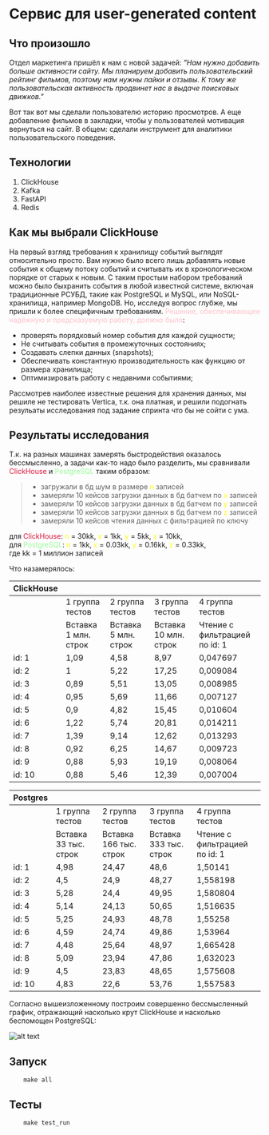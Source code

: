 # Сервис для user-generated content

## Что произошло

Отдел маркетинга пришёл к нам с новой задачей: _"Нам нужно добавить больше активности сайту. Мы планируем добавить пользовательский рейтинг фильмов, поэтому нам нужны лайки и отзывы. К тому же пользовательская активность продвинет нас в выдаче поисковых движков."_

Вот так вот мы сделали пользователю историю просмотров. А еще добавление фильмов в закладки, чтобы у пользователей мотивация вернуться на сайт. В общем: сделали инструмент для аналитики пользовательского поведения.

## Технологии

1. ClickHouse
2. Kafka
3. FastAPI
4. Redis

## Как мы выбрали ClickHouse

На первый взгляд требования к хранилищу событий выглядят относительно просто. Вам нужно было всего лишь добавлять новые события к общему потоку событий и считывать их в хронологическом порядке от старых к новым.
С таким простым набором требований можно было быхранить события в любой известной системе, включая традиционные РСУБД, такие как PostgreSQL и MySQL, или NoSQL-хранилища, например MongoDB. Но, исследуя вопрос глубже, мы пришли к более специфичным требованиям. <span style="color:pink">Решение, обеспечивающее надёжную и предсказуемую работу, должно было</span>:
- проверять порядковый номер события для каждой сущности;
- Не считывать события в промежуточных состояниях;
- Создавать слепки данных (snapshots);
- Обеспечивать константную производительность как функцию от размера хранилища;
- Оптимизировать работу с недавними событиями;

Рассмотрев наиболее известные решения для хранения данных, мы решиле не тестировать Vertica, т.к. она платная, и решили подогнать резульаты исследования под задание спринта что бы не сойти с ума.

## Результаты исследования

Т.к. на разных машинах замерять быстродействия оказалось бессмысленно, а задачи как-то надо было разделить, мы сравнивали <span style="color:Crimson">ClickHouse</span> и <span style="color:PaleGreen">PostgreSQL</span> таким образом:
>- загружали в бд шум в размере <span style="color:Yellow">n</span> записей
>- замеряли 10 кейсов загрузки данных в бд батчем по <span style="color:Yellow">x</span> записей
>- замеряли 10 кейсов загрузки данных в бд батчем по <span style="color:Yellow">y</span> записей
>- замеряли 10 кейсов загрузки данных в бд батчем по <span style="color:Yellow">z</span> записей
>- замеряли 10 кейсов чтения данных с фильтрацией по ключу

для <span style="color:Crimson">ClickHouse</span>: <span style="color:Yellow">n</span> = 30kk, <span style="color:Yellow">x</span> = 1kk, <span style="color:Yellow">y</span> = 5kk, <span style="color:Yellow">z</span> = 10kk,<br/>
для <span style="color:PaleGreen">PostgreSQL</span>: <span style="color:Yellow">n</span> = 1kk, <span style="color:Yellow">x</span> = 0.03kk, <span style="color:Yellow">y</span> = 0.16kk, <span style="color:Yellow">z</span> = 0.33kk,<br/>
где kk = 1 миллион записей <br/>

Что назамерялось:

| ClickHouse |                      |                      |                       |                               |
| ---------- | -------------------- | -------------------- | --------------------- | ----------------------------- |
|            | 1 группа тестов      | 2 группа тестов      | 3 группа тестов       | 4 группа тестов               |
|            | Вставка 1 млн. строк | Вставка 5 млн. строк | Вставка 10 млн. строк | Чтение с фильтрацией по id: 1 |
| id: 1      | 1,09                 | 4,58                 | 8,97                  | 0,047697                      |
| id: 2      | 1                    | 5,22                 | 17,25                 | 0,009084                      |
| id: 3      | 0,89                 | 5,51                 | 13,05                 | 0,008985                      |
| id: 4      | 0,95                 | 5,69                 | 11,66                 | 0,007127                      |
| id: 5      | 0,9                  | 4,82                 | 15,45                 | 0,010604                      |
| id: 6      | 1,22                 | 5,74                 | 20,81                 | 0,014211                      |
| id: 7      | 1,39                 | 9,14                 | 12,62                 | 0,013293                      |
| id: 8      | 0,92                 | 6,25                 | 14,67                 | 0,009723                      |
| id: 9      | 0,88                 | 5,93                 | 19,19                 | 0,008064                      |
| id: 10     | 0,88                 | 5,46                 | 12,39                 | 0,007004                      |

| Postgres |                       |                        |                        |                               |
| -------- | --------------------- | ---------------------- | ---------------------- | ----------------------------- |
|          | 1 группа тестов       | 2 группа тестов        | 3 группа тестов        | 4 группа тестов               |
|          | Вставка 33 тыс. строк | Вставка 166 тыс. строк | Вставка 333 тыс. строк | Чтение с фильтрацией по id: 1 |
| id: 1    | 4,98                  | 24,47                  | 48,6                   | 1,50141                       |
| id: 2    | 4,5                   | 24,9                   | 48,27                  | 1,558198                      |
| id: 3    | 5,28                  | 24,4                   | 49,95                  | 1,580804                      |
| id: 4    | 5,14                  | 24,13                  | 50,65                  | 1,516635                      |
| id: 5    | 5,25                  | 24,93                  | 48,78                  | 1,55258                       |
| id: 6    | 4,59                  | 24,74                  | 49,86                  | 1,53964                       |
| id: 7    | 4,48                  | 25,64                  | 48,97                  | 1,665428                      |
| id: 8    | 5,09                  | 23,94                  | 47,86                  | 1,632023                      |
| id: 9    | 4,5                   | 23,83                  | 48,65                  | 1,575608                      |
| id: 10   | 4,83                  | 22,6                   | 53,76                  | 1,557583                      |

Согласно вышеизложенному построим совершенно бессмысленный график, отражающий насколько крут ClickHouse и насколько беспомощен PostgreSQL:

![alt text](https://github.com/DmitriiBogomolov/Cinema-Team-Project/blob/main/architecture/useless.graph.png)


## Запуск

        make all

## Тесты

        make test_run
